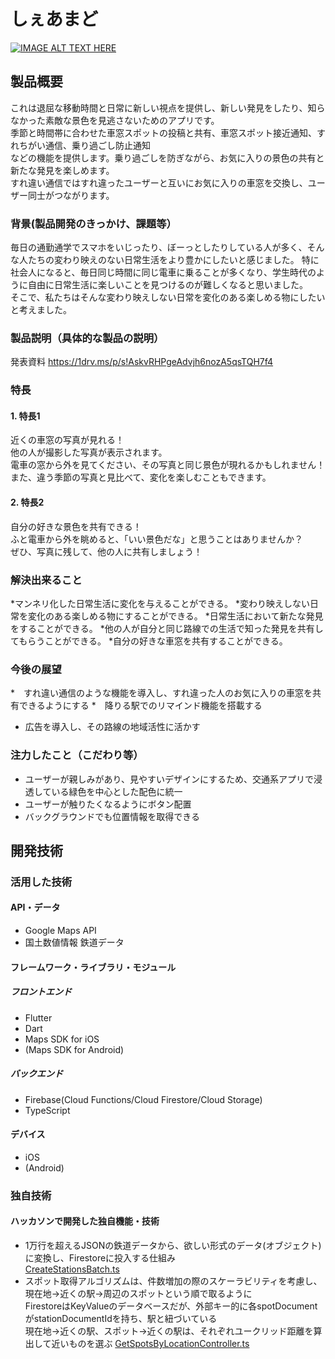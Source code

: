 # しぇあまど

[![IMAGE ALT TEXT HERE](https://jphacks.com/wp-content/uploads/2023/07/JPHACKS2023_ogp.png)](https://www.youtube.com/watch?v=yYRQEdfGjEg)

## 製品概要
これは退屈な移動時間と日常に新しい視点を提供し、新しい発見をしたり、知らなかった素敵な景色を見逃さないためのアプリです。<br>
季節と時間帯に合わせた車窓スポットの投稿と共有、車窓スポット接近通知、すれちがい通信、乗り過ごし防止通知<br>
などの機能を提供します。乗り過ごしを防ぎながら、お気に入りの景色の共有と新たな発見を楽しめます。<br>
すれ違い通信ではすれ違ったユーザーと互いにお気に入りの車窓を交換し、ユーザー同士がつながります。

### 背景(製品開発のきっかけ、課題等）
毎日の通勤通学でスマホをいじったり、ぼーっとしたりしている人が多く、そんな人たちの変わり映えのない日常生活をより豊かにしたいと感じました。
特に社会人になると、毎日同じ時間に同じ電車に乗ることが多くなり、学生時代のように自由に日常生活に楽しいことを見つけるのが難しくなると思いました。<br>
そこで、私たちはそんな変わり映えしない日常を変化のある楽しめる物にしたいと考えました。


### 製品説明（具体的な製品の説明）
発表資料
https://1drv.ms/p/s!AskvRHPgeAdvjh6nozA5qsTQH7f4
### 特長
#### 1. 特長1
近くの車窓の写真が見れる！<br>
他の人が撮影した写真が表示されます。<br>
電車の窓から外を見てください、その写真と同じ景色が現れるかもしれません！<br>
また、違う季節の写真と見比べて、変化を楽しむこともできます。<br>
#### 2. 特長2
自分の好きな景色を共有できる！<br>
ふと電車から外を眺めると、「いい景色だな」と思うことはありませんか？<br>
ぜひ、写真に残して、他の人に共有しましょう！<br>

### 解決出来ること
*マンネリ化した日常生活に変化を与えることができる。
*変わり映えしない日常を変化のある楽しめる物にすることができる。
*日常生活において新たな発見をすることができる。
*他の人が自分と同じ路線での生活で知った発見を共有してもらうことができる。
*自分の好きな車窓を共有することができる。

### 今後の展望
*　すれ違い通信のような機能を導入し、すれ違った人のお気に入りの車窓を共有できるようにする
*　降りる駅でのリマインド機能を搭載する
* 広告を導入し、その路線の地域活性に活かす

### 注力したこと（こだわり等）
* ユーザーが親しみがあり、見やすいデザインにするため、交通系アプリで浸透している緑色を中心とした配色に統一
* ユーザーが触りたくなるようにボタン配置
* バックグラウンドでも位置情報を取得できる

## 開発技術
### 活用した技術
#### API・データ
* Google Maps API
* 国土数値情報 鉄道データ

#### フレームワーク・ライブラリ・モジュール
##### フロントエンド
* Flutter
* Dart
* Maps SDK for iOS
* (Maps SDK for Android)

##### バックエンド
* Firebase(Cloud Functions/Cloud Firestore/Cloud Storage)
* TypeScript

#### デバイス
* iOS
* (Android)

### 独自技術
#### ハッカソンで開発した独自機能・技術
* 1万行を超えるJSONの鉄道データから、欲しい形式のデータ(オブジェクト)に変換し、Firestoreに投入する仕組み<br>
[CreateStationsBatch.ts](server/functions/src/batch/CreateStationsBatch.ts)
* スポット取得アルゴリズムは、件数増加の際のスケーラビリティを考慮し、現在地→近くの駅→周辺のスポットという順で取るように<br>
FirestoreはKeyValueのデータベースだが、外部キー的に各spotDocumentがstationDocumentIdを持ち、駅と紐づいている<br>
現在地→近くの駅、スポット→近くの駅は、それぞれユークリッド距離を算出して近いものを選ぶ
[GetSpotsByLocationController.ts](server/functions/src/controller/spot/GetSpotsByLocationController.ts)
